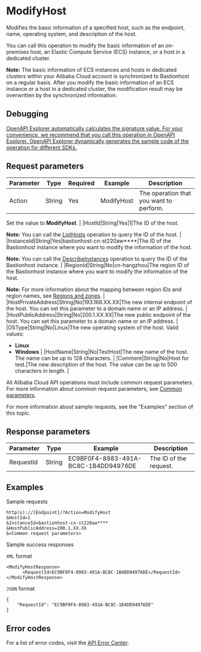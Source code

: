 # ModifyHost

Modifies the basic information of a specified host, such as the endpoint, name, operating system, and description of the host.

You can call this operation to modify the basic information of an on-premises host, an Elastic Compute Service \(ECS\) instance, or a host in a dedicated cluster.

**Note:** The basic information of ECS instances and hosts in dedicated clusters within your Alibaba Cloud account is synchronized to Bastionhost on a regular basis. After you modify the basic information of an ECS instance or a host in a dedicated cluster, the modification result may be overwritten by the synchronized information.

## Debugging

[OpenAPI Explorer automatically calculates the signature value. For your convenience, we recommend that you call this operation in OpenAPI Explorer. OpenAPI Explorer dynamically generates the sample code of the operation for different SDKs.](https://api.aliyun.com/#product=Yundun-bastionhost&api=ModifyHost&type=RPC&version=2019-12-09)

## Request parameters

|Parameter|Type|Required|Example|Description|
|---------|----|--------|-------|-----------|
|Action|String|Yes|ModifyHost|The operation that you want to perform.

 Set the value to **ModifyHost**. |
|HostId|String|Yes|1|The ID of the host.

 **Note:** You can call the [ListHosts](~~200665~~) operation to query the ID of the host. |
|InstanceId|String|Yes|bastionhost-cn-st220aw\*\*\*\*|The ID of the Bastionhost instance where you want to modify the information of the host.

 **Note:** You can call the [DescribeInstances](~~153281~~) operation to query the ID of the Bastionhost instance. |
|RegionId|String|No|cn-hangzhou|The region ID of the Bastionhost instance where you want to modify the information of the host.

 **Note:** For more information about the mapping between region IDs and region names, see [Regions and zones](~~40654~~). |
|HostPrivateAddress|String|No|193.168.XX.XX|The new internal endpoint of the host. You can set this parameter to a domain name or an IP address. |
|HostPublicAddress|String|No|200.1.XX.XX|The new public endpoint of the host. You can set this parameter to a domain name or an IP address. |
|OSType|String|No|Linux|The new operating system of the host. Valid values:

 -   **Linux**
-   **Windows** |
|HostName|String|No|TestHost|The new name of the host. The name can be up to 128 characters. |
|Comment|String|No|Host for test.|The new description of the host. The value can be up to 500 characters in length. |

All Alibaba Cloud API operations must include common request parameters. For more information about common request parameters, see [Common parameters](~~148139~~).

For more information about sample requests, see the "Examples" section of this topic.

## Response parameters

|Parameter|Type|Example|Description|
|---------|----|-------|-----------|
|RequestId|String|EC9BF0F4-8983-491A-BC8C-1B4DD94976DE|The ID of the request. |

## Examples

Sample requests

```
http(s)://[Endpoint]/?Action=ModifyHost
&HostId=1
&InstanceId=bastionhost-cn-st220aw****
&HostPublicAddress=200.1.XX.XX
&<Common request parameters>
```

Sample success responses

`XML` format

```
<ModifyHostResponse>
      <RequestId>EC9BF0F4-8983-491A-BC8C-1B4DD94976DE</RequestId>
</ModifyHostResponse>
```

`JSON` format

```
{
	"RequestId": "EC9BF0F4-8983-491A-BC8C-1B4DD94976DE"
}
```

## Error codes

For a list of error codes, visit the [API Error Center](https://error-center.alibabacloud.com/status/product/Yundun-bastionhost).

